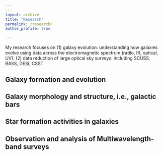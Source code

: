```yaml
---
---
layout: archive
title: "Research"
permalink: /research/
author_profile: true

---
```


My research focuses on (1) galaxy evolution: understanding how galaxies evolve using data across the electromagnetic spectrum (radio, IR, optical, UV). (2) data reduction of large optical sky surveys: including SCUSS, BASS, DESI, CSST.

<style>
img {
  float: left;
}
</style>

<h2>Galaxy formation and evolution</h2>

<h2>Galaxy morphology and structure, i.e., galactic bars</h2>

<h2>Star formation activities in galaxies</h2>

<h2>Observation and analysis of Multiwavelength-band surveys</h2>

